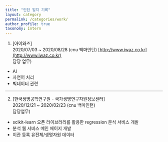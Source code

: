 ```yaml
---
title: "인턴 일지 기록"
layout: category
permalink: /categories/work/
author_profile: true
taxonomy: Intern
---
```


1. [아이와즈]  
2020/07/03 ~ 2020/08/28 (cnu 백마인턴)
[http://www.iwaz.co.kr](http://www.iwaz.co.kr)    
담당 업무)  
- AI  
- 자연어 처리  
- 빅데이터 관련       

---  

2. [한국생명공학연구원 - 국가생명연구자원정보센터]  
2020/12/21 ~ 2020/02/23 (cnu 백마인턴)  
담당업무)  
- scikit-learn 오픈 라이브러리를 활용한 regression 분석 서비스 개발
- 분석 웹 서비스 메인 페이지 개발
- 이관 등록 유전체/생명자원 데이터 
